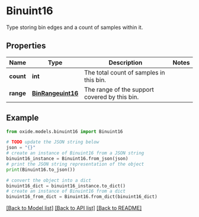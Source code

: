 # Binuint16

Type storing bin edges and a count of samples within it.

## Properties

Name | Type | Description | Notes
------------ | ------------- | ------------- | -------------
**count** | **int** | The total count of samples in this bin. | 
**range** | [**BinRangeuint16**](BinRangeuint16.md) | The range of the support covered by this bin. | 

## Example

```python
from oxide.models.binuint16 import Binuint16

# TODO update the JSON string below
json = "{}"
# create an instance of Binuint16 from a JSON string
binuint16_instance = Binuint16.from_json(json)
# print the JSON string representation of the object
print(Binuint16.to_json())

# convert the object into a dict
binuint16_dict = binuint16_instance.to_dict()
# create an instance of Binuint16 from a dict
binuint16_from_dict = Binuint16.from_dict(binuint16_dict)
```
[[Back to Model list]](../README.md#documentation-for-models) [[Back to API list]](../README.md#documentation-for-api-endpoints) [[Back to README]](../README.md)


